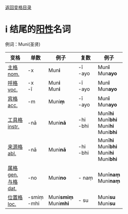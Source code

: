 [返回变格目录](summary.md)

# i 结尾的[阳性](masculime.md)名词

例词：Muni(圣贤)

| 变格 | 单数 | 例子 |复数 | 例子 |
| --- | ----- | ------ |---- | ---- |
| [主格<br>nom.](nom.md) |-x|Mun**i**|-ī<br>-ayo| Mun**ī** <br> Mun**ayo** |
| [呼格<br>voc.](voc.md) |-x<br>-ī|Mun**i**<br>Mun**i**|-ī<br>-ayo| Mun**ī** <br> Mun**ayo** |
| [宾格<br>acc.](acc.md) |-m|Muni**ṃ**|-ī<br>-ayo| Mun**ī** <br> Mun**ayo** |
| [工具格<br>instr.](instr.md) |-nā|Muni**nā**|-hi<br>-bhi| Munī**hi** <br> Munī**bhi** <br> Muni**hi** <br> Muni**bhi** |
| [来源格<br>abl.](abl.md) |-nā|Muni**nā**|-hi<br>-bhi| Munī**hi** <br> Munī**bhi** <br>  Muni**hi** <br> Muni**bhi** |
| [属格<br>gen.](gen.md)<br>[与格<br>dat.](dat.md) |-no| Muni**no** | - naṃ| Munī**naṃ**<br> Muni**naṃ**|
| [位置格<br>loc.](loc.md) |-smiṃ<br>-mhi| Muni**smiṃ**<br> Muni**mhi** |  - su | Muni**su** <br> Muni**su** |
